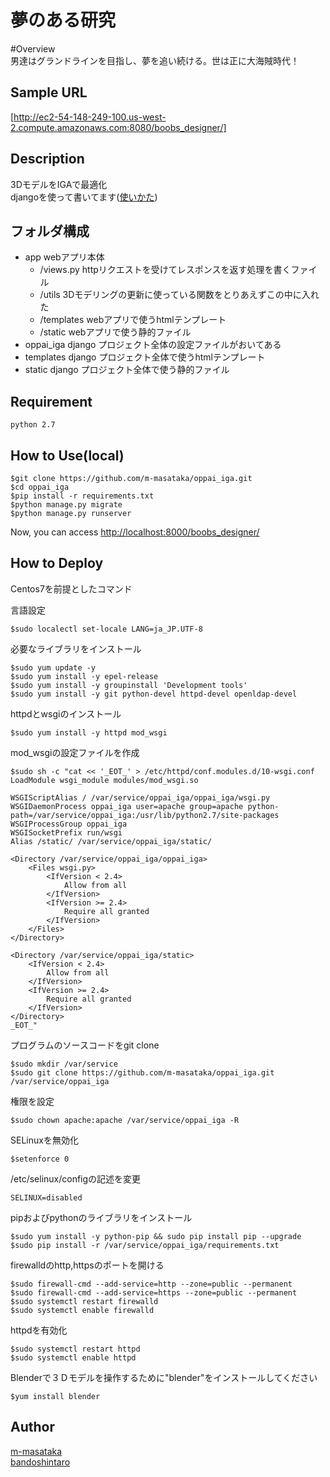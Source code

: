 夢のある研究
====

#Overview  
男達はグランドラインを目指し、夢を追い続ける。世は正に大海賊時代！  

## Sample URL
[http://ec2-54-148-249-100.us-west-2.compute.amazonaws.com:8080/boobs_designer/]

## Description
3DモデルをIGAで最適化  
djangoを使って書いてます([使いかた](http://docs.djangoproject.jp/en/latest/intro/tutorial01.html))  

## フォルダ構成

- app webアプリ本体  
    - /views.py  httpリクエストを受けてレスポンスを返す処理を書くファイル  
    - /utils  3Dモデリングの更新に使っている関数をとりあえずこの中に入れた  
    - /templates  webアプリで使うhtmlテンプレート  
    - /static  webアプリで使う静的ファイル  
- oppai_iga django  プロジェクト全体の設定ファイルがおいてある  
- templates django  プロジェクト全体で使うhtmlテンプレート  
- static django  プロジェクト全体で使う静的ファイル  

## Requirement
    python 2.7  

## How to Use(local)
    $git clone https://github.com/m-masataka/oppai_iga.git  
    $cd oppai_iga  
    $pip install -r requirements.txt  
    $python manage.py migrate  
    $python manage.py runserver  
Now, you can access [http://localhost:8000/boobs_designer/](http://localhost:8000/boobs_designer/)  

## How to Deploy
Centos7を前提としたコマンド

言語設定

    $sudo localectl set-locale LANG=ja_JP.UTF-8

必要なライブラリをインストール  

    $sudo yum update -y
    $sudo yum install -y epel-release
    $sudo yum install -y groupinstall 'Development tools'
    $sudo yum install -y git python-devel httpd-devel openldap-devel

httpdとwsgiのインストール

    $sudo yum install -y httpd mod_wsgi

mod_wsgiの設定ファイルを作成  

    $sudo sh -c "cat << '_EOT_' > /etc/httpd/conf.modules.d/10-wsgi.conf
    LoadModule wsgi_module modules/mod_wsgi.so

    WSGIScriptAlias / /var/service/oppai_iga/oppai_iga/wsgi.py
    WSGIDaemonProcess oppai_iga user=apache group=apache python-path=/var/service/oppai_iga:/usr/lib/python2.7/site-packages
    WSGIProcessGroup oppai_iga
    WSGISocketPrefix run/wsgi
    Alias /static/ /var/service/oppai_iga/static/

    <Directory /var/service/oppai_iga/oppai_iga>
        <Files wsgi.py>
            <IfVersion < 2.4>
                Allow from all
            </IfVersion>
            <IfVersion >= 2.4>
                Require all granted
            </IfVersion>
        </Files>
    </Directory>

    <Directory /var/service/oppai_iga/static>
        <IfVersion < 2.4>
            Allow from all
        </IfVersion>
        <IfVersion >= 2.4>
            Require all granted
        </IfVersion>
    </Directory>
    _EOT_"

プログラムのソースコードをgit clone  

    $sudo mkdir /var/service
    $sudo git clone https://github.com/m-masataka/oppai_iga.git /var/service/oppai_iga

権限を設定

    $sudo chown apache:apache /var/service/oppai_iga -R

SELinuxを無効化

    $setenforce 0

/etc/selinux/configの記述を変更

    SELINUX=disabled

pipおよびpythonのライブラリをインストール  

    $sudo yum install -y python-pip && sudo pip install pip --upgrade
    $sudo pip install -r /var/service/oppai_iga/requirements.txt

firewalldのhttp,httpsのポートを開ける  

    $sudo firewall-cmd --add-service=http --zone=public --permanent
    $sudo firewall-cmd --add-service=https --zone=public --permanent
    $sudo systemctl restart firewalld
    $sudo systemctl enable firewalld

httpdを有効化  

    $sudo systemctl restart httpd
    $sudo systemctl enable httpd

Blenderで３Ｄモデルを操作するために"blender"をインストールしてください

    $yum install blender

## Author
[m-masataka](https://github.com/m-masataka)  
[bandoshintaro](https://github.com/bandoshintaro)  
